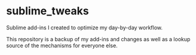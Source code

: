 sublime_tweaks
==============

Sublime add-ins I created to optimize my day-by-day workflow.

This repository is a backup of my add-ins and changes 
as well as a lookup source of the mechanisms for everyone else.
